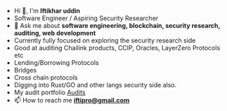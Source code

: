 - Hi 👋, I'm **Iftikhar uddin**
- Software Engineer / Aspiring Security Researcher
- 💬 Ask me about **software engineering, blockchain, security research, auditing, web development**
- Currently fully focused on exploring the security research side 
- Good at auditing Chailink products, CCIP, Oracles, LayerZero Protocols etc
- Lending/Borrowing Protocols 
- Bridges
- Cross chain protocols
- Digging into Rust/GO and other langs security side also.
- My audit portfolio [Audits](https://github.com/iftikharuddin/audit-reports)
- 📫 How to reach me **iftipro@gmail.com**




